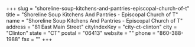 +++
slug = "shoreline-soup-kitchens-and-pantries-episcopal-church-of-t"
title = "Shoreline Soup Kitchens And Pantries - Episcopal Church of T"
name = "Shoreline Soup Kitchens And Pantries - Episcopal Church of T"
address = "81 East Main Street"
cityIndexKey = "city-ct-clinton"
city = "Clinton"
state = "CT"
postal = "06413"
website = ""
phone = "860-388-1988"
fax = ""
+++
